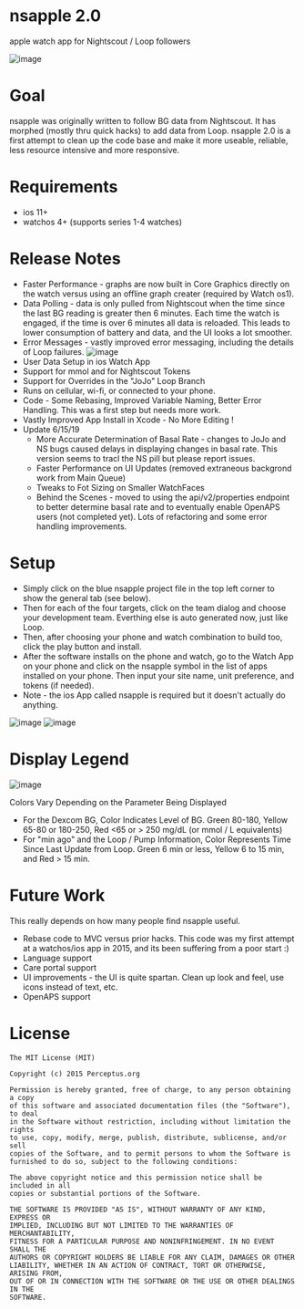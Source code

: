 
# nsapple 2.0
apple watch app for Nightscout / Loop followers

![image](https://user-images.githubusercontent.com/8536751/58384240-8b05e580-7fad-11e9-9899-509e9a073ee7.png)

# Goal
nsapple was originally written to follow BG data from Nightscout.  It has morphed (mostly thru quick hacks) to add data from Loop. nsapple 2.0 is a first attempt to clean up the code base and make it more useable, reliable, less resource intensive and more responsive. 

# Requirements
* ios 11+
* watchos 4+ (supports series 1-4 watches)

# Release Notes
* Faster Performance - graphs are now built in Core Graphics directly on the watch versus using an offline graph creater (required by Watch os1).  
* Data Polling - data is only pulled from Nightscout when the time since the last BG reading is greater then 6 minutes.  Each time the watch is engaged, if the time is over 6 minutes all data is reloaded.  This leads to lower consumption of battery and data, and the UI looks a lot smoother.
* Error Messages - vastly improved error messaging, including the details of Loop failures.
![image](https://user-images.githubusercontent.com/8536751/58513147-d4e8fa00-816c-11e9-92ab-718d94dc64cd.png)
* User Data Setup in ios Watch App 
* Support for mmol and for Nightscout Tokens
* Support for Overrides in the "JoJo" Loop Branch
* Runs on cellular, wi-fi, or connected to your phone. 
* Code - Some Rebasing, Improved Variable Naming, Better Error Handling.  This was a first step but needs more work.
* Vastly Improved App Install in Xcode - No More Editing !
* Update 6/15/19
    * More Accurate Determination of Basal Rate - changes to JoJo and NS bugs caused delays in displaying changes in basal rate.  This version seems to tracl the NS pill but please report issues.
    * Faster Performance on UI Updates (removed extraneous backgrond work from Main Queue)
    * Tweaks to Fot Sizing on Smaller WatchFaces
    * Behind the Scenes - moved to using the api/v2/properties endpoint to better determine basal rate and to eventually enable OpenAPS users (not completed yet).  Lots of refactoring and some error handling improvements.

# Setup
* Simply click on the blue nsapple project file in the top left corner to show the general tab (see below).
* Then for each of the four targets, click on the team dialog and choose your development team.  Everthing else is auto generated now, just like Loop.  
* Then, after choosing your phone and watch combination to build too, click the play button and install.  
* After the software installs on the phone and watch, go to the Watch App on your phone and click on the nsapple symbol in the list of apps installed on your phone.  Then input your site name, unit preference, and tokens (if needed). 
* Note - the ios App called nsapple is required but it doesn't actually do anything. 

![image](https://user-images.githubusercontent.com/8536751/58512523-4b84f800-816b-11e9-8a87-fbe3842e1e3a.png)
![image](https://user-images.githubusercontent.com/8536751/58384377-26e42100-7faf-11e9-8b69-c7b6d5f58177.png)

# Display Legend

![image](https://user-images.githubusercontent.com/8536751/58603162-b7e02400-825d-11e9-87ed-7df99cde1e91.png)

Colors Vary Depending on the Parameter Being Displayed 
* For the Dexcom BG, Color Indicates Level of BG.  Green 80-180, Yellow 65-80 or 180-250, Red <65 or > 250 mg/dL (or mmol / L equivalents)
* For "min ago" and the Loop / Pump Information, Color Represents Time Since Last Update from Loop.  Green 6 min or less, Yellow 6 to 15 min, and Red > 15 min.


# Future Work
This really depends on how many people find nsapple useful.  
* Rebase code to MVC versus prior hacks.  This code was my first attempt at a watchos/ios app in 2015, and its been suffering from a poor start :)
* Language support
* Care portal support
* UI improvements - the UI is quite spartan.  Clean up look and feel, use icons instead of text, etc. 
* OpenAPS support


# License

    The MIT License (MIT)

    Copyright (c) 2015 Perceptus.org

    Permission is hereby granted, free of charge, to any person obtaining a copy
    of this software and associated documentation files (the "Software"), to deal
    in the Software without restriction, including without limitation the rights
    to use, copy, modify, merge, publish, distribute, sublicense, and/or sell
    copies of the Software, and to permit persons to whom the Software is
    furnished to do so, subject to the following conditions:

    The above copyright notice and this permission notice shall be included in all
    copies or substantial portions of the Software.

    THE SOFTWARE IS PROVIDED "AS IS", WITHOUT WARRANTY OF ANY KIND, EXPRESS OR
    IMPLIED, INCLUDING BUT NOT LIMITED TO THE WARRANTIES OF MERCHANTABILITY,
    FITNESS FOR A PARTICULAR PURPOSE AND NONINFRINGEMENT. IN NO EVENT SHALL THE
    AUTHORS OR COPYRIGHT HOLDERS BE LIABLE FOR ANY CLAIM, DAMAGES OR OTHER
    LIABILITY, WHETHER IN AN ACTION OF CONTRACT, TORT OR OTHERWISE, ARISING FROM,
    OUT OF OR IN CONNECTION WITH THE SOFTWARE OR THE USE OR OTHER DEALINGS IN THE
    SOFTWARE.

